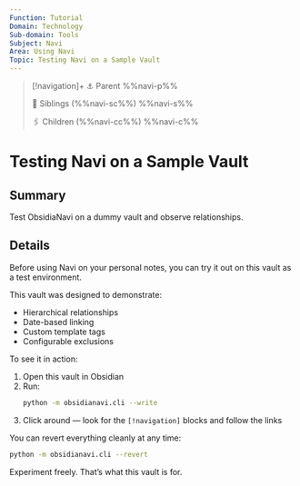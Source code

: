 ```yaml
---
Function: Tutorial
Domain: Technology
Sub-domain: Tools
Subject: Navi
Area: Using Navi
Topic: Testing Navi on a Sample Vault
---
```

> [!navigation]+
> ⚓ Parent
> %%navi-p%%
> 
> 🔗 Siblings (%%navi-sc%%)
> %%navi-s%%
> 
> 🖇️ Children (%%navi-cc%%)
> %%navi-c%%

# Testing Navi on a Sample Vault

## Summary
Test ObsidiaNavi on a dummy vault and observe relationships.

## Details

Before using Navi on your personal notes, you can try it out on this vault as a test environment.

This vault was designed to demonstrate:
- Hierarchical relationships
- Date-based linking
- Custom template tags
- Configurable exclusions

To see it in action:
1. Open this vault in Obsidian
2. Run:
   ```bash
   python -m obsidianavi.cli --write
   ```
3. Click around — look for the `[!navigation]` blocks and follow the links

You can revert everything cleanly at any time:

```bash
python -m obsidianavi.cli --revert
```

Experiment freely. That’s what this vault is for.